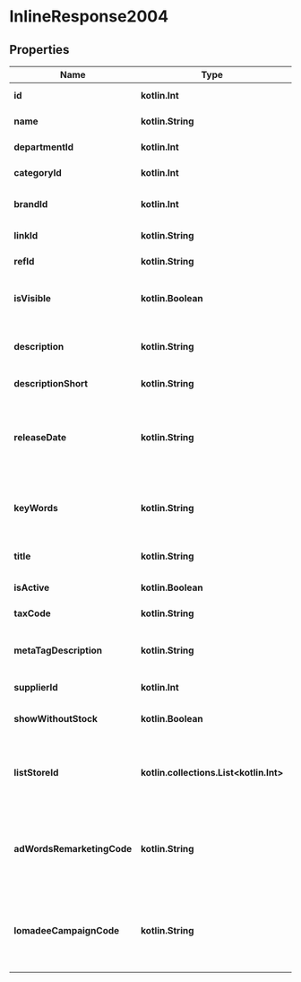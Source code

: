 
# InlineResponse2004

## Properties
Name | Type | Description | Notes
------------ | ------------- | ------------- | -------------
**id** | **kotlin.Int** | ID of the Product. |  [optional]
**name** | **kotlin.String** | Name of the Product. |  [optional]
**departmentId** | **kotlin.Int** | ID of product department. |  [optional]
**categoryId** | **kotlin.Int** | ID of product Category. |  [optional]
**brandId** | **kotlin.Int** | ID of the product Brand. |  [optional]
**linkId** | **kotlin.String** | Category URL. |  [optional]
**refId** | **kotlin.String** | Product Reference ID. |  [optional]
**isVisible** | **kotlin.Boolean** | If the product are visible in search and list pages. |  [optional]
**description** | **kotlin.String** | Product Description, HTML is allowed. |  [optional]
**descriptionShort** | **kotlin.String** | Product Short Description. |  [optional]
**releaseDate** | **kotlin.String** | Product Release Date, for list ordering and product cluster highlight. |  [optional]
**keyWords** | **kotlin.String** | Alternatives Keywords to improve the product findability. |  [optional]
**title** | **kotlin.String** | Meta Title for the Product page. |  [optional]
**isActive** | **kotlin.Boolean** | If the product is Active. |  [optional]
**taxCode** | **kotlin.String** | SKU Tax Code. |  [optional]
**metaTagDescription** | **kotlin.String** | Meta Description for the Product page. |  [optional]
**supplierId** | **kotlin.Int** | Product Supplier ID. |  [optional]
**showWithoutStock** | **kotlin.Boolean** | If the product can be visible without stock. |  [optional]
**listStoreId** | **kotlin.collections.List&lt;kotlin.Int&gt;** | Array with the ID of all the trade policies that are related to the product. |  [optional]
**adWordsRemarketingCode** | **kotlin.String** | This is a legacy field. Do not take this information into consideration. |  [optional]
**lomadeeCampaignCode** | **kotlin.String** | This is a legacy field. Do not take this information into consideration. |  [optional]



